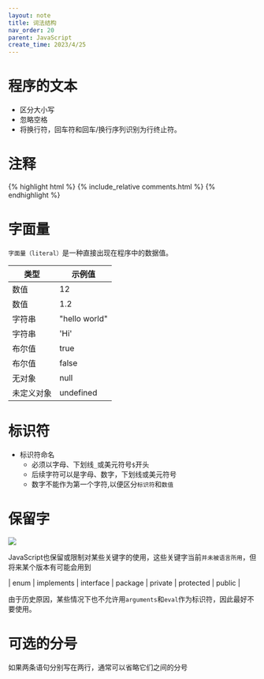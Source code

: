 ```yaml
---
layout: note
title: 词法结构
nav_order: 20
parent: JavaScript
create_time: 2023/4/25
---
```


# 程序的文本

- 区分大小写
- 忽略空格
- 将换行符，回车符和回车/换行序列识别为行终止符。

# 注释

{% highlight html %}
{% include_relative comments.html %}
{% endhighlight %}

# 字面量

`字面量（literal）`是一种直接出现在程序中的数据值。

| 类型    | 示例值           |
|-------|---------------|
| 数值    | 12            |
| 数值    | 1.2           |
| 字符串   | "hello world" |
| 字符串   | 'Hi'          |
| 布尔值   | true          |
| 布尔值   | false         |
| 无对象   | null          |
| 未定义对象 | undefined     |

# 标识符

- 标识符命名
    - 必须以字母、下划线`_`或美元符号`$`开头
    - 后续字符可以是字母、数字，下划线或美元符号
    - 数字不能作为第一个字符,以便区分`标识符`和`数值`

# 保留字

![](https://cdn.jsdelivr.net/gh/luguosong/images@master/blog-img/20230505154522.png)

JavaScript也保留或限制对某些关键字的使用，这些关键字当前`并未被语言所用`，但将来某个版本有可能会用到

| enum | implements | interface | package | private | protected | public |

由于历史原因，某些情况下也不允许用`arguments`和`eval`作为标识符，因此最好不要使用。

# 可选的分号

如果两条语句分别写在两行，通常可以省略它们之间的分号
